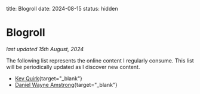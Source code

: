 title: Blogroll
date: 2024-08-15
status: hidden

# Blogroll  
_last updated 15th August, 2024_  

The following list represents the online content I regularly consume. 
This list will be periodically updated as I discover new content.

-  [Kev Quirk](https://kevquirk.com){target="_blank"}
-  [Daniel Wayne Amstrong](https://www.dwarmstrong.org){target="_blank"}